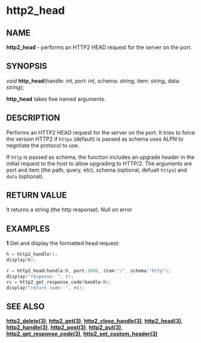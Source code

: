 # http2_head

## NAME

**http2_head** - performs an HTTP2 HEAD request for the server on the port.

## SYNOPSIS

*void* **http_head**(handle: *int*, port: *int*, schema: *string*, item: *string*, data: *string*);

**http_head** takes five named arguments.

## DESCRIPTION
Performs an HTTP2 HEAD request for the server on the port. It tries to force the version HTTP2 if `https` (default) is passed as schema uses ALPN to negotiate the protocol to use.

If `http` is passed as schema, the function includes an upgrade header in the initial request to the host to allow upgrading to HTTP/2.
The arguments are port and item (the path, query, etc), schema (optional, defualt `https`) and `data` (optional).

## RETURN VALUE
It returns a string (the http response). Null on error

## EXAMPLES

**1** Get and display the formatted head request:
```cpp
h = http2_handle();
display(h);

r = http2_head(handle:h, port:3000, item:"/", schema:"http");
display("response: ", r);
rc = http2_get_response_code(handle:h);
display("return code: ", rc);
```

## SEE ALSO

**[http2_delete(3)](http2_delete.md)**, **[http2_get(3)](http2_get.md)**, **[http2_close_handle(3)](http2_close_handle.md)**, **[http2_head(3)](http2_head.md)**, **[http2_handle(3)](http2_handle.md)**, **[http2_post(3)](http2_post.md)**, **[http2_put(3)](http2_put.md)**, **[http2_get_response_code(3)](http2_get_response_code.md)**, **[http2_set_custom_header(3)](http2_set_custom_header.md)**
